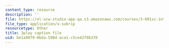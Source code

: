 ```yaml
---
content_type: resource
description: ''
file: https://ol-ocw-studio-app-qa.s3.amazonaws.com/courses/3-091sc-introduction-to-solid-state-chemistry-fall-2010/be1a99790bda590daca1c5ce42f0b370_wyoFOdR64U8.vtt
file_type: application/x-subrip
resourcetype: Other
title: 3play caption file
uid: be1a9979-0bda-590d-aca1-c5ce42f0b370
---
```

